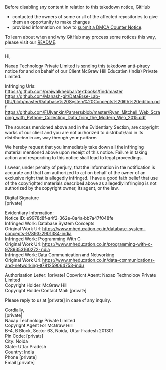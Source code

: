 Before disabling any content in relation to this takedown notice, GitHub
- contacted the owners of some or all of the affected repositories to give them an opportunity to make changes
- provided information on how to [submit a DMCA Counter Notice](https://docs.github.com/en/articles/guide-to-submitting-a-dmca-counter-notice).

To learn about when and why GitHub may process some notices this way, please visit our [README](https://github.com/github/dmca/blob/master/README.md).

---

Hi,

Naxap Technology Private Limited is sending this takedown anti-piracy notice for and on behalf of our Client McGraw Hill Education (India) Private Limited.



Infringing Urls:  
https://github.com/prajwalkhebbar/textbooks/find/master  
https://github.com/Manash-git/DataBase-Lab-DIU/blob/master/Database%20System%20Concepts%206th%20edition.pdf  
https://github.com/FUlyankin/Parsers/blob/master/Ryan_Mitchell_Web_Scraping_with_Python-_Collecting_Data_from_the_Modern_Web_2015.pdf


The sources mentioned above and in the Evidentiary Section, are copyright works of our client and you are not authorized to distribute/aid in its distribution in any way through your platform.

We hereby request that you immediately take down all the infringing material mentioned above upon receipt of this notice. Failure in taking action and responding to this notice shall lead to legal proceedings.



I swear, under penalty of perjury, that the information in the notification is accurate and that I am authorized to act on behalf of the owner of an exclusive right that is allegedly infringed. I have a good faith belief that use of the copyrighted materials described above as allegedly infringing is not authorized by the copyright owner, its agent, or the law.


Digital Signature  
[private]








Evidentiary Information:  
Notice ID: e9978d8f-a4f2-362e-8a4a-bb7a47f048fe  
Infringed Work: Database System Concepts  
Original Work Url: https://www.mheducation.co.in/database-system-concepts-9789332901384-india  
Infringed Work: Programming With C  
Original Work Url: https://www.mheducation.co.in/programming-with-c-9789353160272-india  
Infringed Work: Data Communication and Networking  
Original Work Url: https://www.mheducation.co.in/data-communications-and-networking-9781259064753-india

Authorisation Letter: [private]
Copyright Agent: Naxap Technology Private Limited  
Copyright Holder: McGraw Hill  
Copyright Holder Contact Mail: [private]  


Please reply to us at [private] in case of any inquiry.

Cordially,  
[private]  
Naxap Technology Private Limited  
Copyright Agent For McGraw Hill  
B-4, B Block, Sector 63, Noida, Uttar Pradesh 201301  
Pin Code: [private]  
City: Noida  
State: Uttar Pradesh  
Country: India  
Phone [private]  
Email [private]
